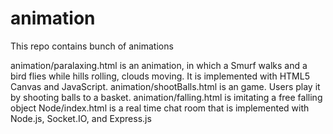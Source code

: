animation
=========

This repo contains bunch of animations

animation/paralaxing.html is an animation, in which a Smurf walks and a bird flies while hills rolling, clouds moving. 
                It is implemented with HTML5 Canvas and JavaScript.
animation/shootBalls.html is an game. Users play it by shooting balls to a basket.
animation/falling.html is imitating a free falling object
Node/index.html  is a real time chat room that is implemented with Node.js, Socket.IO, and Express.js


